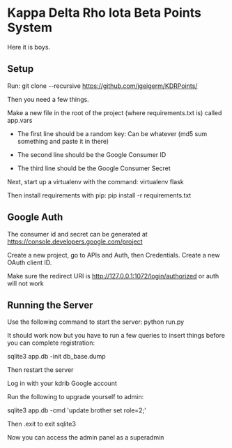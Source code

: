 Kappa Delta Rho Iota Beta Points System
=======================================
Here it is boys.

Setup
------
Run:
git clone --recursive https://github.com/jgeigerm/KDRPoints/

Then you need a few things.

Make a new file in the root of the project (where requirements.txt is) called app.vars

- The first line should be a random key: Can be whatever (md5 sum something and paste it in there)

- The second line should be the Google Consumer ID

- The third line should be the Google Consumer Secret

Next, start up a virtualenv with the command: virtualenv flask

Then install requirements with pip: pip install -r requirements.txt

Google Auth
-----------
The consumer id and secret can be generated at https://console.developers.google.com/project

Create a new project, go to APIs and Auth, then Credentials. Create a new OAuth client ID.

Make sure the redirect URI is http://127.0.0.1:1072/login/authorized or auth will not work

Running the Server
------------------
Use the following command to start the server: python run.py

It should work now but you have to run a few queries to insert things before you can complete registration:

sqlite3 app.db -init db_base.dump

Then restart the server

Log in with your kdrib Google account

Run the following to upgrade yourself to admin:

sqlite3 app.db -cmd 'update brother set role=2;'

Then .exit to exit sqlite3

Now you can access the admin panel as a superadmin
